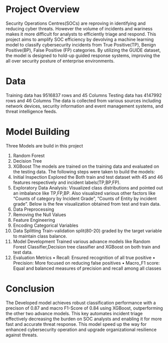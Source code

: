 # Project Overview
Security Operations Centres(SOCs) are reproving in identifying and reducing cyber threats. However the volume of incidents and wariness makes it more difficult for analysts to efficiently triage and respond. This project aims to amplify SOC efficiency by devolving a machine learning model to classify cybersecurity incidents from True Positive(TP), Benign Positive(BP), False Positive (FP) categories. By utilizing the GUIDE dataset, the model is designed to hold-up guided response systems, improving the all over security posture of enterprise environments.

# Data
Training data has 9516837 rows and 45 Columns
Testing data has 4147992 rows and 46 Columns
The data is collected from various sources including network devices, security information and event management systems, and threat
intelligence feeds.

# Model Building
Three Models are build in this project
1. Random Forest 
2. Decision Tree
3. XGBoost
The models are trained on the training data and evaluated on the testing data.
The following steps were taken to build the models:
1. Initial Inspection
Explored the Both train and test dataset with 45 and 46 features
respectively and incident labels(TP,BP,FP).
2. Exploratory Data Analysis:
Visualized class distributions and pointed out an imbalance like
TP,FP,BP. Also visualized various other factors like “Counts of
category by Incident Grade”, “Counts of Entity by incident
grade”. Below is the few visualization obtained from test and
train data.
3. Data Preprocessing
  1. Removing the Null Values
  2. Feature Engineering
  3. Encoding Categorical Variables
4. Data Splitting 
Train-validation split(80-20) graded by the target variable to maintain
class balance.
5. Model Development
Trained various advance models like Random Forest Classifier,Decision tree classifier and XGBoost on both train and test data.
6. Evaluation Metrics
• Recall: Ensured recognition of all true positive
• Precision: More focused on reducing false positives
• Macro_F1 score: Equal and balanced measures of precision and recall among all classes

# Conclusion
The Developed model achieves robust classification performance with a precison of
0.87 and macro F1-Score of 0.84 using XGBoost, outperforming the other two
advance models. This key automates incident triage effectively decreasing the
burden on SOC analysts and enabling it for more fast and accurate threat response.
This model speed up the way for enhanced cybersecurity operation and upgrade
organizational resilience against threats.